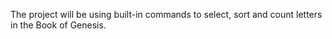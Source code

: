 The project will be using built-in commands to select, sort and count letters in the Book of Genesis.